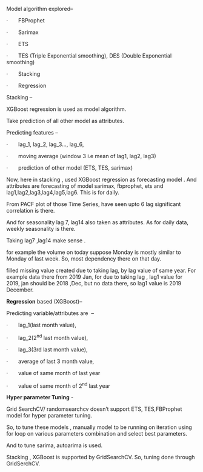 ﻿Model algorithm explored– 

·       FBProphet

·       Sarimax

·       ETS 

·       TES (Triple Exponential smoothing), DES (Double Exponential smoothing)

·       Stacking 

·       Regression 



Stacking – 

XGBoost regression is used as model algorithm.

Take prediction of all other model as attributes.

Predicting features – 

·       lag\_1, lag\_2, lag\_3…, lag\_6,

·       moving average (window 3 i.e mean of lag1, lag2, lag3)

·       prediction of other model (ETS, TES, sarimax)             



Now, here in stacking , used XGBoost regression as forecasting model . And attributes are forecasting of model sarimax, fbprophet, ets and lag1,lag2,lag3,lag4,lag5,lag6. This is for daily. 

From PACF plot of those Time Series, have seen upto 6 lag significant correlation is there. 

And for seasonality lag 7, lag14 also taken as attributes. As for daily data, weekly seasonality is there.

Taking lag7 ,lag14 make sense . 

for example the volume on today suppose Monday is mostly similar to Monday of last week. So, most dependency there on that day. 



filled missing value created due to taking lag, by lag value of same year. For example data there from 2019 Jan, for due to taking lag , lag1 value for 2019, jan should be 2018 ,Dec, but no data there, so lag1 value is 2019 December. 





**Regression** based (XGBoost)– 

Predicting variable/attributes are  – 

·       lag\_1(last month value), 

·       lag\_2(2<sup>nd</sup> last month value),

·       lag\_3(3rd last month value),

·       average of last 3 month value,

·       value of same month of last year 

·       value of same month of 2<sup>nd</sup> last year 





**Hyper parameter Tuning** - 



Grid SearchCV/ randomsearchcv doesn’t support ETS, TES,FBProphet model for hyper parameter tuning. 

So, to tune these models , manually model to be running on iteration using for loop on various parameters combination and select best parameters. 

And to tune sarima, autoarima is used.

Stacking , XGBoost is supported by GridSearchCV. So, tuning done through GridSerchCV. 

